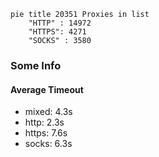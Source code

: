 
```mermaid
pie title 20351 Proxies in list
    "HTTP" : 14972
    "HTTPS": 4271
    "SOCKS" : 3580
```

### Some Info
#### Average Timeout

- mixed: 4.3s
- http: 2.3s
- https: 7.6s
- socks: 6.3s